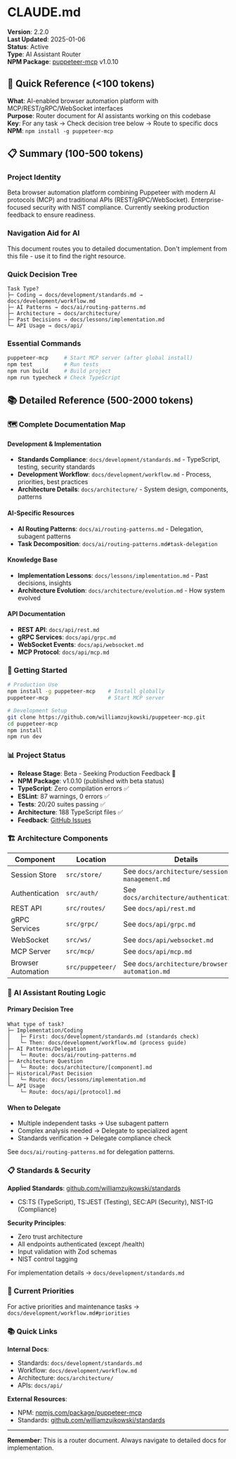 # CLAUDE.md

**Version**: 2.2.0  
**Last Updated**: 2025-01-06  
**Status**: Active  
**Type**: AI Assistant Router  
**NPM Package**: [puppeteer-mcp](https://www.npmjs.com/package/puppeteer-mcp) v1.0.10

## 🎯 Quick Reference (<100 tokens)

**What**: AI-enabled browser automation platform with MCP/REST/gRPC/WebSocket interfaces  
**Purpose**: Router document for AI assistants working on this codebase  
**Key**: For any task → Check decision tree below → Route to specific docs  
**NPM**: `npm install -g puppeteer-mcp`

## 📋 Summary (100-500 tokens)

### Project Identity

Beta browser automation platform combining Puppeteer with modern AI protocols (MCP) and traditional
APIs (REST/gRPC/WebSocket). Enterprise-focused security with NIST compliance. Currently seeking
production feedback to ensure readiness.

### Navigation Aid for AI

This document routes you to detailed documentation. Don't implement from this file - use it to find
the right resource.

### Quick Decision Tree

```
Task Type?
├─ Coding → docs/development/standards.md → docs/development/workflow.md
├─ AI Patterns → docs/ai/routing-patterns.md
├─ Architecture → docs/architecture/
├─ Past Decisions → docs/lessons/implementation.md
└─ API Usage → docs/api/
```

### Essential Commands

```bash
puppeteer-mcp     # Start MCP server (after global install)
npm test          # Run tests
npm run build     # Build project
npm run typecheck # Check TypeScript
```

## 📚 Detailed Reference (500-2000 tokens)

### 🗺️ Complete Documentation Map

#### Development & Implementation

- **Standards Compliance**: `docs/development/standards.md` - TypeScript, testing, security
  standards
- **Development Workflow**: `docs/development/workflow.md` - Process, priorities, best practices
- **Architecture Details**: `docs/architecture/` - System design, components, patterns

#### AI-Specific Resources

- **AI Routing Patterns**: `docs/ai/routing-patterns.md` - Delegation, subagent patterns
- **Task Decomposition**: `docs/ai/routing-patterns.md#task-delegation`

#### Knowledge Base

- **Implementation Lessons**: `docs/lessons/implementation.md` - Past decisions, insights
- **Architecture Evolution**: `docs/architecture/evolution.md` - How system evolved

#### API Documentation

- **REST API**: `docs/api/rest.md`
- **gRPC Services**: `docs/api/grpc.md`
- **WebSocket Events**: `docs/api/websocket.md`
- **MCP Protocol**: `docs/api/mcp.md`

### 🚀 Getting Started

```bash
# Production Use
npm install -g puppeteer-mcp    # Install globally
puppeteer-mcp                   # Start MCP server

# Development Setup
git clone https://github.com/williamzujkowski/puppeteer-mcp.git
cd puppeteer-mcp
npm install
npm run dev
```

### 📊 Project Status

- **Release Stage**: Beta - Seeking Production Feedback 🔔
- **NPM Package**: v1.0.10 (published with beta status)
- **TypeScript**: Zero compilation errors ✅
- **ESLint**: 87 warnings, 0 errors ✅
- **Tests**: 20/20 suites passing ✅
- **Architecture**: 188 TypeScript files ✅
- **Feedback**: [GitHub Issues](https://github.com/williamzujkowski/puppeteer-mcp/issues)

### 🏗️ Architecture Components

| Component          | Location         | Details                                       |
| ------------------ | ---------------- | --------------------------------------------- |
| Session Store      | `src/store/`     | See `docs/architecture/session-management.md` |
| Authentication     | `src/auth/`      | See `docs/architecture/authentication.md`     |
| REST API           | `src/routes/`    | See `docs/api/rest.md`                        |
| gRPC Services      | `src/grpc/`      | See `docs/api/grpc.md`                        |
| WebSocket          | `src/ws/`        | See `docs/api/websocket.md`                   |
| MCP Server         | `src/mcp/`       | See `docs/api/mcp.md`                         |
| Browser Automation | `src/puppeteer/` | See `docs/architecture/browser-automation.md` |

### 🤖 AI Assistant Routing Logic

#### Primary Decision Tree

```
What type of task?
├─ Implementation/Coding
│   ├─ First: docs/development/standards.md (standards check)
│   └─ Then: docs/development/workflow.md (process guide)
├─ AI Patterns/Delegation
│   └─ Route: docs/ai/routing-patterns.md
├─ Architecture Question
│   └─ Route: docs/architecture/[component].md
├─ Historical/Past Decision
│   └─ Route: docs/lessons/implementation.md
└─ API Usage
    └─ Route: docs/api/[protocol].md
```

#### When to Delegate

- Multiple independent tasks → Use subagent pattern
- Complex analysis needed → Delegate to specialized agent
- Standards verification → Delegate compliance check

See `docs/ai/routing-patterns.md` for delegation patterns.

### 📋 Standards & Security

**Applied Standards**:
[github.com/williamzujkowski/standards](https://github.com/williamzujkowski/standards)

- CS:TS (TypeScript), TS:JEST (Testing), SEC:API (Security), NIST-IG (Compliance)

**Security Principles**:

- Zero trust architecture
- All endpoints authenticated (except /health)
- Input validation with Zod schemas
- NIST control tagging

For implementation details → `docs/development/standards.md`

### 🎯 Current Priorities

For active priorities and maintenance tasks → `docs/development/workflow.md#priorities`

### 📚 Quick Links

**Internal Docs**:

- Standards: `docs/development/standards.md`
- Workflow: `docs/development/workflow.md`
- Architecture: `docs/architecture/`
- APIs: `docs/api/`

**External Resources**:

- NPM: [npmjs.com/package/puppeteer-mcp](https://www.npmjs.com/package/puppeteer-mcp)
- Standards: [github.com/williamzujkowski/standards](https://github.com/williamzujkowski/standards)

---

**Remember**: This is a router document. Always navigate to detailed docs for implementation.
